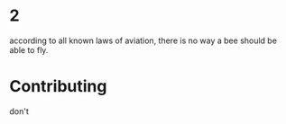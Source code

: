 # 2
according to all known laws of aviation, there is no way a bee should be able to fly.
# Contributing
don't